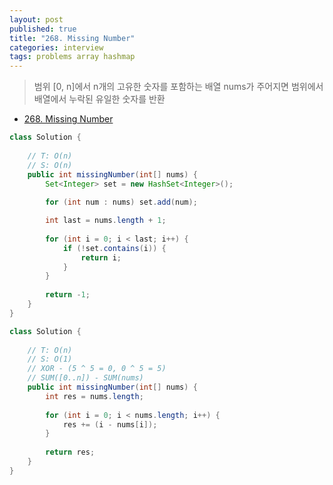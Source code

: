 ```yaml
---
layout: post
published: true
title: "268. Missing Number"
categories: interview
tags: problems array hashmap
---
```


> 범위 [0, n]에서 n개의 고유한 숫자를 포함하는 배열 nums가 주어지면 범위에서 배열에서 누락된 유일한 숫자를 반환

- [268. Missing Number](https://leetcode.com/problems/missing-number/)

```java
class Solution {
    
    // T: O(n)
    // S: O(n)
    public int missingNumber(int[] nums) {
        Set<Integer> set = new HashSet<Integer>();
        
        for (int num : nums) set.add(num);

        int last = nums.length + 1;
        
        for (int i = 0; i < last; i++) {
            if (!set.contains(i)) {
                return i;
            }
        }
        
        return -1;
    }
}
```

```java
class Solution {
    
    // T: O(n)
    // S: O(1)
    // XOR - (5 ^ 5 = 0, 0 ^ 5 = 5)
    // SUM([0..n]) - SUM(nums)
    public int missingNumber(int[] nums) {
        int res = nums.length;
        
        for (int i = 0; i < nums.length; i++) {
            res += (i - nums[i]);
        }
        
        return res;
    }
}
```